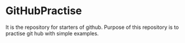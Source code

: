 GitHubPractise
==============

It is the repository for starters of github. Purpose of this repository is to practise git hub with simple examples.
